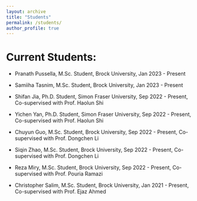 ```yaml
---
layout: archive
title: "Students"
permalink: /students/
author_profile: true
---
```



Current Students:
======

* Pranath Pussella, M.Sc. Student, Brock University, Jan 2023 - Present

* Samiiha Tasnim, M.Sc. Student,  Brock University, Jan 2023 - Present

* Shifan Jia, Ph.D. Student, Simon Fraser University, Sep 2022 - Present, 
Co-supervised with Prof. Haolun Shi

* Yichen Yan, Ph.D. Student, Simon Fraser University, Sep 2022 - Present, 
Co-supervised with Prof. Haolun Shi

* Chuyun Guo, M.Sc. Student,  Brock University, Sep 2022 - Present, 
Co-supervised with Prof. Dongchen Li

* Siqin Zhao, M.Sc. Student, Brock University, Sep 2022 - Present, 
Co-supervised with Prof. Dongchen Li

* Reza Miry, M.Sc. Student, Brock University, Sep 2022 - Present, 
Co-supervised with Prof. Pouria Ramazi

* Christopher Salim, M.Sc. Student, Brock University, Jan 2021 - Present, 
Co-supervised with Prof. Ejaz Ahmed